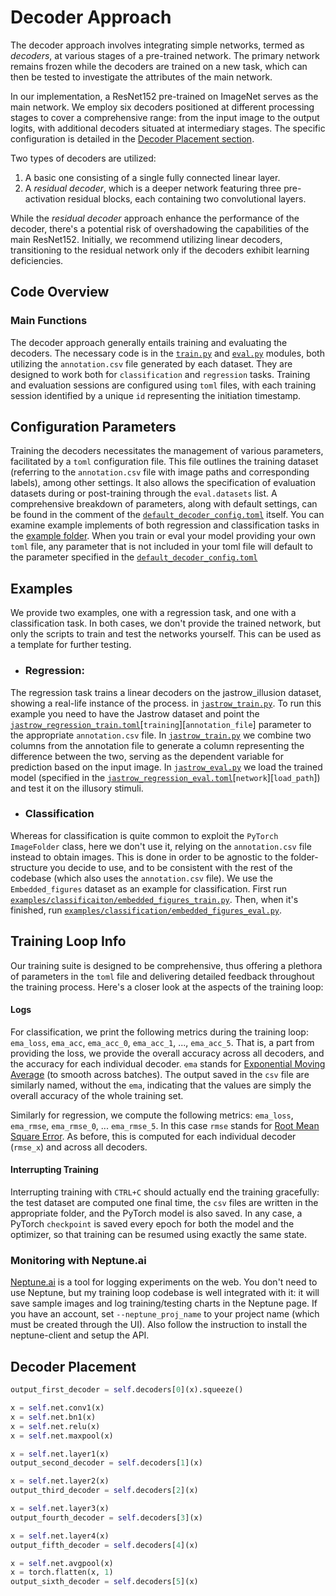 # Decoder Approach

The decoder approach involves integrating simple networks, termed as _decoders_, at various stages of a pre-trained network. The primary network remains frozen while the decoders are trained on a new task, which can then be tested to investigate the attributes of the main network.

In our implementation, a ResNet152 pre-trained on ImageNet serves as the main network. We employ six decoders  positioned at different processing stages to cover a comprehensive range: from the input image to the output logits, with additional decoders situated at intermediary stages. The specific configuration is detailed in the [Decoder Placement section](#decoder-placement).

Two types of decoders are utilized:
1. A basic one consisting of a single fully connected linear layer.
2. A _residual decoder_, which is a deeper network featuring three pre-activation residual blocks, each containing two convolutional layers. 

While the _residual decoder_ approach enhance the performance of the decoder, there's a potential risk of overshadowing the capabilities of the main ResNet152. Initially, we recommend utilizing linear decoders, transitioning to the residual network only if the decoders exhibit learning deficiencies.

## Code Overview 
### Main Functions

The decoder approach generally entails training and evaluating the decoders. The necessary code is in the [`train.py`](train.py) and [`eval.py`](eval.py) modules, both utilizing the `annotation.csv` file generated by each dataset. They are designed to work both for `classification` and `regression` tasks. Training and evaluation sessions are configured using `toml` files, with each training session identified by a unique `id` representing the initiation timestamp.

## Configuration Parameters

Training the decoders necessitates the management of various parameters, facilitated by a `toml` configuration file. This file outlines the training dataset (referring to the `annotation.csv` file with image paths and corresponding labels), among other settings. It also allows the specification of evaluation datasets during or post-training through the `eval.datasets` list. A comprehensive breakdown of parameters, along with default settings, can be found in the comment of the [`default_decoder_config.toml`](default_decoder_config.toml) itself. You can examine example implements of both regression and classification tasks in the [example folder](./examples/). When you train or eval your model providing your own `toml` file, any parameter that is not included in your toml file will default to the parameter specified in the [`default_decoder_config.toml`](./default_decoder_config.toml)


## Examples
We provide two examples, one with a regression task, and one with a classification task. In both cases, we don't provide the trained network, but only the scripts to train and test the networks yourself. This can be used as a template for further testing. 

- ### Regression: ### 
 The regression task trains a linear decoders on the jastrow_illusion dataset, showing a real-life instance of the process. in [`jastrow_train.py`](./examples/regression/jastrow_illusion/jastrow_train.py). To run this example you need to have the Jastrow dataset and point the [`jastrow_regression_train.toml`](./examples/regression/jastrow_illusion/jastrow_regression_train.toml)[`training`][`annotation_file`] parameter to the appropriate `annotation.csv` file. In [`jastrow_train.py`](./examples/regression/jastrow_illusion/jastrow_train.py) we combine two columns from the annotation file to generate a column representing the difference between the two, serving as the dependent variable for prediction based on the input image. 
In [`jastrow_eval.py`](./examples/regression/jastrow_illusion/jastrow_eval.py) we load the trained model (specified in the  [`jastrow_regression_eval.toml`](./examples/regression/jastrow_illusion/jastrow_regression_eval.toml)[`network`][`load_path`]) and test it on the illusory stimuli. 

- ### Classification ### 
Whereas for classification is quite common to exploit the `PyTorch` `ImageFolder` class, here we don't use it, relying on the `annotation.csv` file instead to obtain images. This is done in order to be agnostic to the folder-structure you decide to use, and to be consistent with the rest of the codebase (which also uses the `annotation.csv` file). 
We use the `Embedded_figures` dataset as an example for classification. First run [`examples/classificaiton/embedded_figures_train.py`](./examples/classification/embedded_figures_train.py). Then, when it's finished, run [`examples/classification/embedded_figures_eval.py`](./examples/classification/embedded_figures_eval.py).






## Training Loop Info
Our training suite is designed to be comprehensive, thus offering a plethora of parameters in the `toml` file and delivering detailed feedback throughout the training process. Here's a closer look at the aspects of the training loop:


#### Logs
For classification, we print the following metrics during the training loop: `ema_loss`, `ema_acc`, `ema_acc_0`, `ema_acc_1`, ..., `ema_acc_5`. That is, a part from providing the loss, we provide the overall accuracy across all decoders, and the accuracy for each individual decoder. `ema` stands for [Exponential Moving Average](https://en.wikipedia.org/wiki/Moving_average) (to smooth across batches).
The output saved in the `csv` file are similarly named, without the `ema`, indicating that the values are simply the overall accuracy of the whole training set.

Similarly for regression, we compute the following metrics: 
`ema_loss`, `ema_rmse`, `ema_rmse_0`, ... `ema_rmse_5`. In this case `rmse` stands for [Root Mean Square Error](https://en.wikipedia.org/wiki/Root-mean-square_deviation). As before, this is computed for each individual decoder (`rmse_x`) and across all decoders.  

#### Interrupting Training
Interrupting training with `CTRL+C` should actually end the training gracefully: the test dataset are computed one final time, the `csv` files are written in the appropriate folder, and the PyTorch model is also saved. In any case, a PyTorch `checkpoint` is saved every epoch for both the model and the optimizer, so that training can be resumed using exactly the same state. 

### Monitoring with Neptune.ai
[Neptune.ai](www.neptune.ai) is a tool for logging experiments on the web. You don't need to use Neptune, but my training loop codebase is well integrated with it: it will save sample images and log training/testing charts in the Neptune page.
If you have an account, set `--neptune_proj_name` to your project name (which must be created through the UI). Also follow the instruction to install the neptune-client and setup the API.  

## Decoder Placement 
```python
output_first_decoder = self.decoders[0](x).squeeze()

x = self.net.conv1(x)
x = self.net.bn1(x)
x = self.net.relu(x)
x = self.net.maxpool(x)

x = self.net.layer1(x)
output_second_decoder = self.decoders[1](x)

x = self.net.layer2(x)
output_third_decoder = self.decoders[2](x)

x = self.net.layer3(x)
output_fourth_decoder = self.decoders[3](x)

x = self.net.layer4(x)
output_fifth_decoder = self.decoders[4](x)

x = self.net.avgpool(x)
x = torch.flatten(x, 1)
output_sixth_decoder = self.decoders[5](x)
``` 

